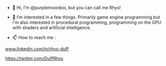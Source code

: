 - 👋 Hi, I’m @purplemoonboi, but you can call me Rhys!

- 👀 I’m interested in a few things. Primarily game engine programming but i'm also interested in procedural programming, programming on the GPU with shaders and artificial intelligence.

- 📫 How to reach me :

www.linkedin.com/in/rhys-duff

https://twitter.com/DuffRhys

